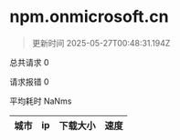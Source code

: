
  # npm.onmicrosoft.cn

  > 更新时间 2025-05-27T00:48:31.194Z
  
  总共请求 0

  请求报错 0

  平均耗时 NaNms

|城市|ip|下载大小|速度|
|-----|----------|---|---|

  